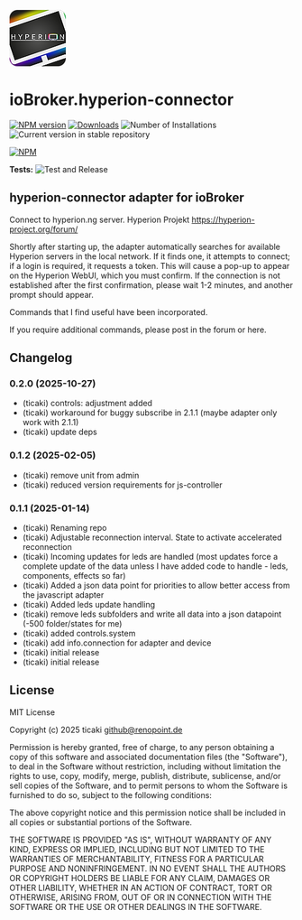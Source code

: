 ![Logo](admin/hyperion-connector.png)
# ioBroker.hyperion-connector

[![NPM version](https://img.shields.io/npm/v/iobroker.hyperion-connector.svg)](https://www.npmjs.com/package/iobroker.hyperion-connector)
[![Downloads](https://img.shields.io/npm/dm/iobroker.hyperion-connector.svg)](https://www.npmjs.com/package/iobroker.hyperion-connector)
![Number of Installations](https://iobroker.live/badges/hyperion-connector-installed.svg)
![Current version in stable repository](https://iobroker.live/badges/hyperion-connector-stable.svg)

[![NPM](https://nodei.co/npm/iobroker.hyperion-connector.png?downloads=true)](https://nodei.co/npm/iobroker.hyperion-connector/)

**Tests:** ![Test and Release](https://github.com/ticaki/ioBroker.hyperion-connector/workflows/Test%20and%20Release/badge.svg)

## hyperion-connector adapter for ioBroker

Connect to hyperion.ng server. Hyperion Projekt https://hyperion-project.org/forum/

Shortly after starting up, the adapter automatically searches for available Hyperion servers in the local network.
If it finds one, it attempts to connect; if a login is required, it requests a token.
This will cause a pop-up to appear on the Hyperion WebUI, which you must confirm. If the connection is not established after the first confirmation, please wait 1-2 minutes, and another prompt should appear.

Commands that I find useful have been incorporated.

If you require additional commands, please post in the forum or here.

## Changelog
<!--
	Placeholder for the next version (at the beginning of the line):
	### **WORK IN PROGRESS**
-->
### 0.2.0 (2025-10-27)
* (ticaki) controls: adjustment added
* (ticaki) workaround for buggy subscribe in 2.1.1 (maybe adapter only work with 2.1.1)
* (ticaki) update deps

### 0.1.2 (2025-02-05)
* (ticaki) remove unit from admin
* (ticaki) reduced version requirements for js-controller

### 0.1.1 (2025-01-14)
* (ticaki) Renaming repo
* (ticaki) Adjustable reconnection interval. State to activate accelerated reconnection
* (ticaki) Incoming updates for leds are handled (most updates force a complete update of the data unless I have added code to handle - leds, components, effects so far)
* (ticaki) Added a json data point for priorities to allow better access from the javascript adapter
* (ticaki) Added leds update handling
* (ticaki) remove leds subfolders and write all data into a json datapoint (-500 folder/states for me)
* (ticaki) added controls.system
* (ticaki) add info.connection for adapter and device
* (ticaki) initial release
* (ticaki) initial release

## License
MIT License

Copyright (c) 2025 ticaki <github@renopoint.de>

Permission is hereby granted, free of charge, to any person obtaining a copy
of this software and associated documentation files (the "Software"), to deal
in the Software without restriction, including without limitation the rights
to use, copy, modify, merge, publish, distribute, sublicense, and/or sell
copies of the Software, and to permit persons to whom the Software is
furnished to do so, subject to the following conditions:

The above copyright notice and this permission notice shall be included in all
copies or substantial portions of the Software.

THE SOFTWARE IS PROVIDED "AS IS", WITHOUT WARRANTY OF ANY KIND, EXPRESS OR
IMPLIED, INCLUDING BUT NOT LIMITED TO THE WARRANTIES OF MERCHANTABILITY,
FITNESS FOR A PARTICULAR PURPOSE AND NONINFRINGEMENT. IN NO EVENT SHALL THE
AUTHORS OR COPYRIGHT HOLDERS BE LIABLE FOR ANY CLAIM, DAMAGES OR OTHER
LIABILITY, WHETHER IN AN ACTION OF CONTRACT, TORT OR OTHERWISE, ARISING FROM,
OUT OF OR IN CONNECTION WITH THE SOFTWARE OR THE USE OR OTHER DEALINGS IN THE
SOFTWARE.